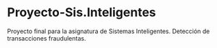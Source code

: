 # Proyecto-Sis.Inteligentes
Proyecto final para la asignatura de Sistemas Inteligentes. Detección de transacciones fraudulentas.
